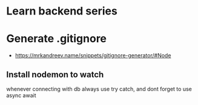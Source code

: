 # Learn backend series

# Generate .gitignore
- https://mrkandreev.name/snippets/gitignore-generator/#Node

## Install nodemon to watch

whenever connecting with db always use try catch, and dont forget to use async await